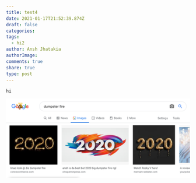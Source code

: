 ```yaml
---
title: test4
date: 2021-01-17T21:52:39.874Z
draft: false
categories: 
tags:
  - hi2
author: Ansh Jhatakia
authorImage: 
comments: true
share: true
type: post
---
```



```
hi
```

![alt text](/images/dumpster-fire.png)